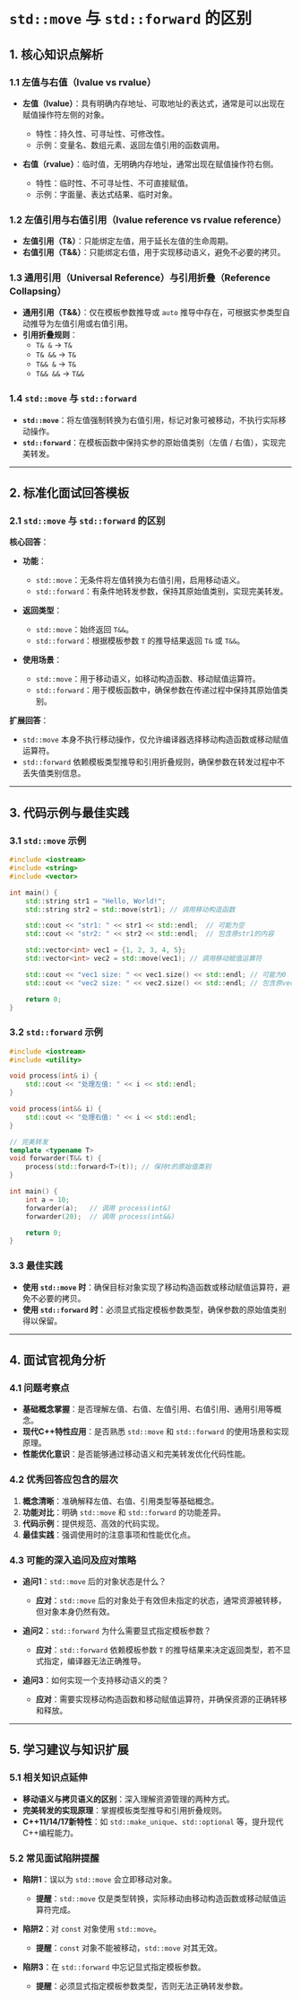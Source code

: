 

# `std::move` 与 `std::forward` 的区别
## 1. 核心知识点解析
### 1.1 左值与右值（lvalue vs rvalue）

- **左值（lvalue）**：具有明确内存地址、可取地址的表达式，通常是可以出现在赋值操作符左侧的对象。
  - 特性：持久性、可寻址性、可修改性。
  - 示例：变量名、数组元素、返回左值引用的函数调用。

- **右值（rvalue）**：临时值，无明确内存地址，通常出现在赋值操作符右侧。
  - 特性：临时性、不可寻址性、不可直接赋值。
  - 示例：字面量、表达式结果、临时对象。

### 1.2 左值引用与右值引用（lvalue reference vs rvalue reference）

- **左值引用（T&）**：只能绑定左值，用于延长左值的生命周期。
- **右值引用（T&&）**：只能绑定右值，用于实现移动语义，避免不必要的拷贝。

### 1.3 通用引用（Universal Reference）与引用折叠（Reference Collapsing）

- **通用引用（T&&）**：仅在模板参数推导或 `auto` 推导中存在，可根据实参类型自动推导为左值引用或右值引用。
- **引用折叠规则**：
  - `T& &` → `T&`
  - `T& &&` → `T&`
  - `T&& &` → `T&`
  - `T&& &&` → `T&&`

### 1.4 `std::move` 与 `std::forward`

- **`std::move`**：将左值强制转换为右值引用，标记对象可被移动，不执行实际移动操作。
- **`std::forward`**：在模板函数中保持实参的原始值类别（左值 / 右值），实现完美转发。

---

## 2. 标准化面试回答模板

### 2.1 `std::move` 与 `std::forward` 的区别

**核心回答**：

- **功能**：
  - `std::move`：无条件将左值转换为右值引用，启用移动语义。
  - `std::forward`：有条件地转发参数，保持其原始值类别，实现完美转发。
  
- **返回类型**：
  - `std::move`：始终返回 `T&&`。
  - `std::forward`：根据模板参数 `T` 的推导结果返回 `T&` 或 `T&&`。

- **使用场景**：
  - `std::move`：用于移动语义，如移动构造函数、移动赋值运算符。
  - `std::forward`：用于模板函数中，确保参数在传递过程中保持其原始值类别。

**扩展回答**：

- `std::move` 本身不执行移动操作，仅允许编译器选择移动构造函数或移动赋值运算符。
- `std::forward` 依赖模板类型推导和引用折叠规则，确保参数在转发过程中不丢失值类别信息。

---

## 3. 代码示例与最佳实践

### 3.1 `std::move` 示例

```cpp
#include <iostream>
#include <string>
#include <vector>

int main() {
    std::string str1 = "Hello, World!";
    std::string str2 = std::move(str1); // 调用移动构造函数

    std::cout << "str1: " << str1 << std::endl;  // 可能为空
    std::cout << "str2: " << str2 << std::endl;  // 包含原str1的内容

    std::vector<int> vec1 = {1, 2, 3, 4, 5};
    std::vector<int> vec2 = std::move(vec1); // 调用移动赋值运算符

    std::cout << "vec1 size: " << vec1.size() << std::endl; // 可能为0
    std::cout << "vec2 size: " << vec2.size() << std::endl; // 包含原vec1的元素

    return 0;
}
```

### 3.2 `std::forward` 示例

```cpp
#include <iostream>
#include <utility>

void process(int& i) {
    std::cout << "处理左值: " << i << std::endl;
}

void process(int&& i) {
    std::cout << "处理右值: " << i << std::endl;
}

// 完美转发
template <typename T>
void forwarder(T&& t) {
    process(std::forward<T>(t)); // 保持t的原始值类别
}

int main() {
    int a = 10;
    forwarder(a);   // 调用 process(int&)
    forwarder(20);  // 调用 process(int&&)

    return 0;
}
```

### 3.3 最佳实践

- **使用 `std::move` 时**：确保目标对象实现了移动构造函数或移动赋值运算符，避免不必要的拷贝。
- **使用 `std::forward` 时**：必须显式指定模板参数类型，确保参数的原始值类别得以保留。

---

## 4. 面试官视角分析

### 4.1 问题考察点

- **基础概念掌握**：是否理解左值、右值、左值引用、右值引用、通用引用等概念。
- **现代C++特性应用**：是否熟悉 `std::move` 和 `std::forward` 的使用场景和实现原理。
- **性能优化意识**：是否能够通过移动语义和完美转发优化代码性能。

### 4.2 优秀回答应包含的层次

1. **概念清晰**：准确解释左值、右值、引用类型等基础概念。
2. **功能对比**：明确 `std::move` 和 `std::forward` 的功能差异。
3. **代码示例**：提供规范、高效的代码实现。
4. **最佳实践**：强调使用时的注意事项和性能优化点。

### 4.3 可能的深入追问及应对策略

- **追问1**：`std::move` 后的对象状态是什么？
  - **应对**：`std::move` 后的对象处于有效但未指定的状态，通常资源被转移，但对象本身仍然有效。

- **追问2**：`std::forward` 为什么需要显式指定模板参数？
  - **应对**：`std::forward` 依赖模板参数 `T` 的推导结果来决定返回类型，若不显式指定，编译器无法正确推导。

- **追问3**：如何实现一个支持移动语义的类？
  - **应对**：需要实现移动构造函数和移动赋值运算符，并确保资源的正确转移和释放。

---

## 5. 学习建议与知识扩展

### 5.1 相关知识点延伸

- **移动语义与拷贝语义的区别**：深入理解资源管理的两种方式。
- **完美转发的实现原理**：掌握模板类型推导和引用折叠规则。
- **C++11/14/17新特性**：如 `std::make_unique`、`std::optional` 等，提升现代C++编程能力。

### 5.2 常见面试陷阱提醒

- **陷阱1**：误以为 `std::move` 会立即移动对象。
  - **提醒**：`std::move` 仅是类型转换，实际移动由移动构造函数或移动赋值运算符完成。

- **陷阱2**：对 `const` 对象使用 `std::move`。
  - **提醒**：`const` 对象不能被移动，`std::move` 对其无效。

- **陷阱3**：在 `std::forward` 中忘记显式指定模板参数。
  - **提醒**：必须显式指定模板参数类型，否则无法正确转发参数。
